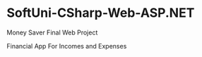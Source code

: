 # SoftUni-CSharp-Web-ASP.NET
 Money Saver 
 Final Web Project
 
 Financial App For Incomes and Expenses
